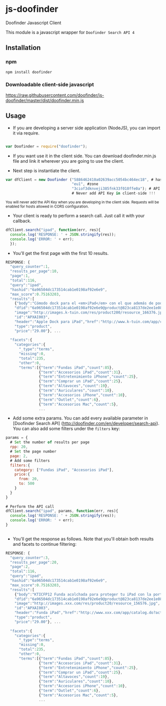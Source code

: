 # js-doofinder

Doofinder Javascript Client

This module is a javascript wrapper for `Doofinder Search API 4`


## Installation
### npm
`npm install doofinder`

### Downloadable client-side javascript
https://raw.githubusercontent.com/doofinder/js-doofinder/master/dist/doofinder.min.js


## Usage
- If you are developing a server side application (NodeJS), you can import it via require.
```javascript

var Doofinder = require("doofinder");
```
- If you want use it in the client side. You can download doofinder.min.js file and link it
wherever you are going to use the client.

- Next step is instantiate the client.

```javascript
var dfClient = new Doofinder ("5886462410a02639acc5054bc464ec18", # hashid 
                              "eu1", #zone
                              "3ciof3dknveji385fnk33f010ffe0a"); # API Key (optional)
                              # Never add API Key in client-side !!!
```
<sup>You will never add the API Key when you are developing in the client side. Requests will be enabled for
hosts allowed in CORS configuration. </sup>

- Your client is ready to perform a search call. Just call it with your 
callback.
```javascript
dfClient.search("ipad", function(err, res){
  console.log('RESPONSE: ' + JSON.stringify(res));
  console.log('ERROR: ' + err);
  });
```
- You'll get the first page with the first 10 results.
```javascript
RESPONSE: {
  "query_counter":1,
  "results_per_page":10,
  "page":1,
  "total":116,
  "query":"ipad",
  "hashid":"6a96504dc173514cab1e0198af92e6e9",
  "max_score":0.75163203,
  "results":[
    {"body":"Cómodo dock para el <em>iPad</em> con el que además de poder cargarlo y sincronizarlo con tu ordenador podrás",
    "dfid":"6a96504dc173514cab1e0198af92e6e9@product@823ca8137de2ee1e08aabbd0bf7dabf7",
    "image":"http://images.k-tuin.com/res/product200/resource_166376.jpg",
    "id":"APXAI003",
    "header":"Apple Dock para iPad","href":"http://www.k-tuin.com/app/catalog.do?action=ShowProductDetail&productId=9531&ref=doofinder",
    "type":"product",
    "price":"29.00"}, ...
    
  "facets":{
    "categories":{
      "_type":"terms",
      "missing":0,
      "total":235,
      "other":0,
      "terms":[{"term":"Fundas iPad","count":85},
               {"term":"Accesorios iPad","count":31},
               {"term":"Entretenimiento iPhone","count":25},
               {"term":"Comprar un iPad","count":25},
               {"term":"Altavoces","count":19},
               {"term":"Auriculares","count":10},
               {"term":"Accesorios iPhone","count":10},
               {"term":"Outlet","count":6},
               {"term":"Accesorios Mac","count":5},
               ...
```
- Add some extra params. You can add every available parameter in [Doofinder Search API] (http://doofinder.com/en/developer/search-api). You can also add some filters
under the `filters` key:

```javascript
params = {
  # Set the number of results per page
  rpp: 20,
  # Set the page number
  page: 2,
  # Add some filters
  filters:{
    category: ["Fundas iPad", "Accesorios iPad"],
    price:{
      from: 20,
      to: 500
    }
  }
}
  
# Perform the API call
dfClient.search("ipad", params, function(err, res){
  console.log('RESPONSE: ' + JSON.stringify(res));
  console.log('ERROR: ' + err);
}
  
```

- You'll get the response as follows. Note that you'll obtain both results and facets to continue filtering:

```javascript
RESPONSE: {
  "query_counter":3,
  "results_per_page":20,
  "page":2,
  "total":116,
  "query":"ipad",
  "hashid":"6a96504dc173514cab1e0198af92e6e9",
  "max_score":0.75163203,
  "results":[
    {"body":"KTICFP12 Funda acolchada para proteger tu iPad con la portada del periódico. La funda imita perfectamente a un auténtico periódico.",
    "dfid":"6a96504dc173514cab1e0198af92e6e9@product@823ca8137de2ee1e08aabbd0bf7dabf7",
    "image":"http://images.xxx.com/res/product20/resource_156576.jpg",
    "id":"APXAI003",
    "header":"Funda iPad","href":"http://www.xxx.com/app/catalog.do?action=ShowProductDetail&productId=9531&ref=doofinder",
    "type":"product",
    "price":"29.00"}, ...
    
  "facets":{
    "categories":{
      "_type":"terms",
      "missing":0,
      "total":235,
      "other":0,
      "terms":[{"term":"Fundas iPad","count":85},
               {"term":"Accesorios iPad","count":31},
               {"term":"Entretenimiento iPhone","count":25},
               {"term":"Comprar un iPad","count":25},
               {"term":"Altavoces","count":19},
               {"term":"Auriculares","count":10},
               {"term":"Accesorios iPhone","count":10},
               {"term":"Outlet","count":6},
               {"term":"Accesorios Mac","count":5},
               ...
```

